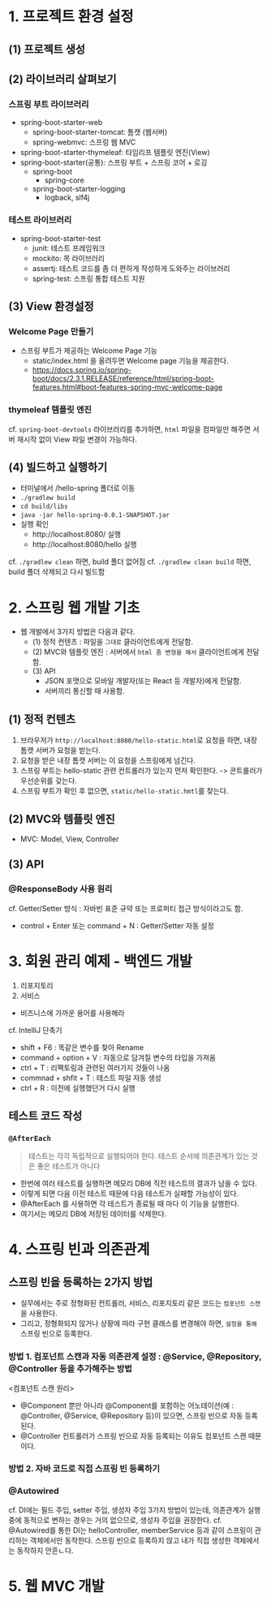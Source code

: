 # 1. 프로젝트 환경 설정
## (1) 프로젝트 생성

## (2) 라이브러리 살펴보기
### 스프링 부트 라이브러리
- spring-boot-starter-web
  - spring-boot-starter-tomcat: 톰캣 (웹서버) 
  - spring-webmvc: 스프링 웹 MVC
- spring-boot-starter-thymeleaf: 타임리프 템플릿 엔진(View) 
- spring-boot-starter(공통): 스프링 부트 + 스프링 코어 + 로깅
  - spring-boot 
    - spring-core
  - spring-boot-starter-logging 
    - logback, slf4j

### 테스트 라이브러리
- spring-boot-starter-test 
  - junit: 테스트 프레임워크 
  - mockito: 목 라이브러리 
  - assertj: 테스트 코드를 좀 더 편하게 작성하게 도와주는 라이브러리 
  - spring-test: 스프링 통합 테스트 지원

## (3) View 환경설정
### Welcome Page 만들기
- 스프링 부트가 제공하는 Welcome Page 기능
  - static/index.html 을 올려두면 Welcome page 기능을 제공한다.
  - https://docs.spring.io/spring-boot/docs/2.3.1.RELEASE/reference/html/spring-boot-features.html#boot-features-spring-mvc-welcome-page

### thymeleaf 템플릿 엔진


cf. `spring-boot-devtools` 라이브러리를 추가하면, `html` 파일을 컴파일만 해주면 서버 재시작 없이 View 파일 변경이 가능하다.

## (4) 빌드하고 실행하기
- 터미널에서 /hello-spring 폴더로 이동
- `./gradlew build`
- `cd build/libs`
- `java -jar hello-spring-0.0.1-SNAPSHOT.jar`
- 실행 확인
  - http://localhost:8080/ 실행
  - http://localhost:8080/hello 실행
  

cf. `./gradlew clean` 하면, build 폴더 없어짐
cf. `./gradlew clean build` 하면, build 폴더 삭제되고 다시 빌드함

# 2. 스프링 웹 개발 기초
- 웹 개발에서 3가지 방법은 다음과 같다.
  - (1) 정적 컨텐츠 : 파일을 `그대로` 클라이언트에게 전달함.
  - (2) MVC와 템플릿 엔진 : 서버에서 `html 좀 변형을 해서` 클라이언트에게 전달함.
  - (3) API
    - JSON 포맷으로 모바일 개발자(또는 React 등 개발자)에게  전달함.
    - 서버끼리 통신할 때 사용함.

## (1) 정적 컨텐츠
1. 브라우저가 `http://localhost:8080/hello-static.html`로 요청을 하면, 내장 톰캣 서버가 요청을 받는다.
2. 요청을 받은 내장 톰캣 서버는 이 요청을 스프링에게 넘긴다.
3. 스프링 부트는 hello-static 관련 컨트롤러가 있는지 먼저 확인한다. -> 콘트롤러가 우선순위를 갖는다.
4. 스프링 부트가 확인 후 없으면, `static/hello-static.hmtl`를 찾는다.

## (2) MVC와 템플릿 엔진
- MVC: Model, View, Controller

## (3) API
### @ResponseBody 사용 원리

cf. Getter/Setter 방식 : 자바빈 표준 규약 또는 프로퍼티 접근 방식이라고도 함.
- control + Enter 또는 command + N : Getter/Setter 자동 설정


# 3. 회원 관리 예제 - 백엔드 개발
1. 리포지토리
2. 서비스
- 비즈니스에 가까운 용어를 사용해라

cf. IntelliJ 단축기
- shift + F6 : 똑같은 변수를 찾아 Rename
- command + option + V : 자동으로 담겨질 변수의 타입을 가져옴
- ctrl + T : 리팩토링과 관련된 여러가지 것들이 나옴
- commnad + shfit + T : 테스트 파일 자동 생성
- ctrl + R : 이전에 실행했던거 다시 실행


## 테스트 코드 작성
### `@AfterEach` 
> 테스트는 각각 독립적으로 실행되어야 한다. 테스트 순서에 의존관계가 있는 것은 좋은 테스트가 아니다
- 한번에 여러 테스트를 실행하면 메모리 DB에 직전 테스트의 결과가 남을 수 있다. 
- 이렇게 되면 다음 이전 테스트 때문에 다음 테스트가 실패할 가능성이 있다. 
- @AfterEach 를 사용하면 각 테스트가 종료될 때 마다 이 기능을 실행한다. 
- 여기서는 메모리 DB에 저장된 데이터를 삭제한다.


# 4. 스프링 빈과 의존관계
## 스프링 빈을 등록하는 2가지 방법
- 실무에서는 주로 정형화된 컨트롤러, 서비스, 리포지토리 같은 코드는 `컴포넌트 스캔`을 사용한다. 
- 그리고, 정형화되지 않거나 상황에 따라 구현 클래스를 변경해야 하면, `설정을 통해` 스프링 빈으로 등록한다.

### 방법 1. 컴포넌트 스캔과 자동 의존관계 설정 : @Service, @Repository, @Controller 등을 추가해주는 방법
<컴포넌트 스캔 원리>
- @Component 뿐만 아니라 @Component를 포함하는 어노테이션(예 : @Controller, @Service, @Repository 등)이 있으면, 스프링 빈으로 자동 등록된다.
- @Controller 컨트롤러가 스프링 빈으로 자동 등록되는 이유도 컴포넌트 스캔 때문이다.

### 방법 2. 자바 코드로 직접 스프링 빈 등록하기


### @Autowired
cf. DI에는 필드 주입, setter 주입, 생성자 주입 3가지 방법이 있는데, 의존관계가 실행 중에 동적으로 변하는 경우는 거의 없으므로, 생성자 주입을 권장한다.
cf. @Autowired를 통한 DI는 helloController, memberService 등과 같이 스프링이 관리하는 객체에서만 동작한다. 스프링 빈으로 등록하지 않고 내가 직접 생성한 객체에서는 동작하지 안흔ㄴ다.


# 5. 웹 MVC 개발
